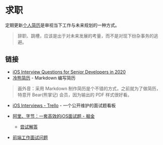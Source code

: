 # 求职

定期更新[个人简历](https://binlogo.github.io/Resume-Track/print.html)是审视当下工作与未来规划的一种方式。

> 辞职、跳槽，应该是出于对未来发展的考量，而不是对现下纷杂事务的逃避。

## 链接

- [iOS Interview Questions for Senior Developers in 2020](https://iosinterviewguide.com/ios-interview-questions-for-senior-developers-in-2020)
- [冷熊简历](https://cv.ftqq.com/) - Markdown 编写简历

> 画外音：采用 Markdown 制作简历是个不错的方式，之前就为了做简历，特意开 Bear(熊掌记) 会员，因为输出的 PDF 样式很好看。

- [iOS Interviews - Trello](https://trello.com/b/NaN6GOo6/ios-interviews) - 一个公开维护的面试题看板
- [阿里、字节：一套高效的iOS面试题 - 掘金](https://juejin.im/post/5e397ccaf265da570b3f1b02)

  - [尝试解答](https://github.com/yuldong/iOS-interviews)
- [前端工作面试问题](https://github.com/h5bp/Front-end-Developer-Interview-Questions)